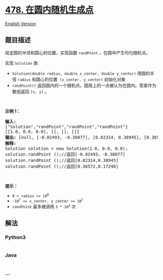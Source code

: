 # [478. 在圆内随机生成点](https://leetcode.cn/problems/generate-random-point-in-a-circle)

[English Version](/solution/0400-0499/0478.Generate%20Random%20Point%20in%20a%20Circle/README_EN.md)

## 题目描述

<!-- 这里写题目描述 -->

<p>给定圆的半径和圆心的位置，实现函数 <code>randPoint</code> ，在圆中产生均匀随机点。</p>

<p>实现&nbsp;<code>Solution</code>&nbsp;类:</p>

<ul>
	<li><code>Solution(double radius, double x_center, double y_center)</code>&nbsp;用圆的半径&nbsp;<code>radius</code>&nbsp;和圆心的位置<code> (x_center, y_center)</code> 初始化对象</li>
	<li><code>randPoint()</code>&nbsp;返回圆内的一个随机点。圆周上的一点被认为在圆内。答案作为数组返回 <code>[x, y]</code> 。</li>
</ul>

<p>&nbsp;</p>

<p><strong>示例 1：</strong></p>

<pre>
<strong>输入: 
</strong>["Solution","randPoint","randPoint","randPoint"]
[[1.0, 0.0, 0.0], [], [], []]
<strong>输出: </strong>[null, [-0.02493, -0.38077], [0.82314, 0.38945], [0.36572, 0.17248]]
<strong>解释:</strong>
Solution solution = new Solution(1.0, 0.0, 0.0);
solution.randPoint ();//返回[-0.02493，-0.38077]
solution.randPoint ();//返回[0.82314,0.38945]
solution.randPoint ();//返回[0.36572,0.17248]</pre>

<p>&nbsp;</p>

<p><strong>提示：</strong></p>

<ul>
	<li><code>0 &lt;&nbsp;radius &lt;= 10<sup>8</sup></code></li>
	<li><code>-10<sup>7</sup>&nbsp;&lt;= x_center, y_center &lt;= 10<sup>7</sup></code></li>
	<li><code>randPoint</code> 最多被调用&nbsp;<code>3 * 10<sup>4</sup></code>&nbsp;次</li>
</ul>

## 解法

<!-- 这里可写通用的实现逻辑 -->

<!-- tabs:start -->

### **Python3**

<!-- 这里可写当前语言的特殊实现逻辑 -->

```python


```

### **Java**

<!-- 这里可写当前语言的特殊实现逻辑 -->

```java


```

### **...**

```


```

<!-- tabs:end -->

